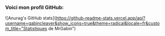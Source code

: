 ### Voici mon profil GitHub:

![Anurag's GitHub stats](https://github-readme-stats.vercel.app/api?username=gabincleaver&show_icons=true&theme=radical&locale=fr&custom_title="Statistiques de MrGabin")

